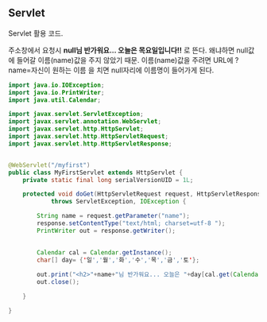 ## Servlet  

Servlet 활용 코드. 

주소창에서 요청시 **null님 반가워요... 오늘은 목요일입니다!!** 로 뜬다. 왜냐하면 null값에 들어갈 이름(name)값을 주지 않았기 때문. 이름(name)값을 주려면 URL에 ?name=자신이 원하는 이름 을 치면 null자리에 이름명이 들어가게 된다.

```java
import java.io.IOException;
import java.io.PrintWriter;
import java.util.Calendar;

import javax.servlet.ServletException;
import javax.servlet.annotation.WebServlet;
import javax.servlet.http.HttpServlet;
import javax.servlet.http.HttpServletRequest;
import javax.servlet.http.HttpServletResponse;


@WebServlet("/myfirst")
public class MyFirstServlet extends HttpServlet {
	private static final long serialVersionUID = 1L;

	protected void doGet(HttpServletRequest request, HttpServletResponse response)
			throws ServletException, IOException {

		String name = request.getParameter("name");
		response.setContentType("text/html; charset=utf-8 ");
		PrintWriter out = response.getWriter();
		

		Calendar cal = Calendar.getInstance();
		char[] day= {'일','월','화','수','목','금','토'};
		
		out.print("<h2>"+name+"님 반가워요... 오늘은 "+day[cal.get(Calendar.DAY_OF_WEEK)-1]+"요일입니다!!</h2>");
		out.close();

	}

}

```

